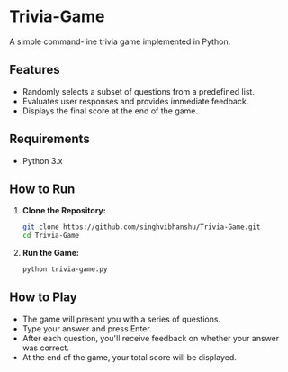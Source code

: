# Trivia-Game

A simple command-line trivia game implemented in Python.

## Features

- Randomly selects a subset of questions from a predefined list.
- Evaluates user responses and provides immediate feedback.
- Displays the final score at the end of the game.

## Requirements

- Python 3.x

## How to Run

1. **Clone the Repository:**

   ```bash
   git clone https://github.com/singhvibhanshu/Trivia-Game.git
   cd Trivia-Game
   ```

2. **Run the Game:**

   ```bash
   python trivia-game.py
   ```

## How to Play

- The game will present you with a series of questions.
- Type your answer and press Enter.
- After each question, you'll receive feedback on whether your answer was correct.
- At the end of the game, your total score will be displayed.